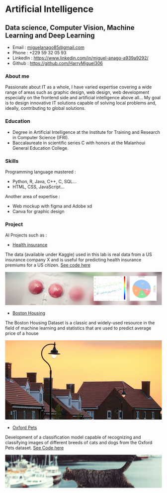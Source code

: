 # Artificial Intelligence

## Data science, Computer Vision, Machine Learning and Deep Learning

- Email : miguelanago85@gmail.com
- Phone : +229 59 32 05 93
- LinkedIn : https://www.linkedin.com/in/miguel-anago-a939a9292/
- Github : https://github.com/HarryMiguel306

### About me

Passionate about IT as a whole, I have varied expertise covering a wide range of areas such as graphic design, web design, web development especially on the frontend side and artificial intelligence above all... My goal is to design innovative IT solutions capable of solving local problems and, ideally, contributing to global solutions.

### Education

- Degree in Artificial Intelligence at the Institute for Training and Research in Computer Science (IFRI).
- Baccalaureate in scientific series C with honors at the Malanhoui General Education College.

### Skills
Programming language mastered :
- Python, R, Java, C++, C, SQL...
- HTML, CSS, JavaScript...

Another area of ​​expertise :
- Web mockup with figma and Adobe xd
- Canva for graphic design

### Project
AI Projects such as :
- [Health insurance](https://www.kaggle.com/datasets/teertha/ushealthinsurancedataset)

The data (available under Kaggle) used in this lab is real data from a US insurance company X and is useful for predicting health insurance premiums for a US citizen. [See code here](https://github.com/HarryMiguel306/harryboss85.github.io/blob/main/ProjetML.ipynb)

![Health](dataset-cover.jpg)

- [Boston Housing](https://www.kaggle.com/datasets/arunjangir245/boston-housing-dataset)

The Boston Housing Dataset is a classic and widely-used resource in the field of machine learning and statistics that are used to predict average price of a house

![Housing](https://github.com/HarryMiguel306/harryboss85.github.io/blob/main/dataset-cover%20(1).jpg)

- [Oxford Pets](https://www.kaggle.com/datasets/tanlikesmath/the-oxfordiiit-pet-dataset)

Development of a classification model capable of recognizing and classifying images of different breeds of cats and dogs from the Oxford Pets dataset. [See Code here](https://colab.research.google.com/drive/1gkLR0y59QtVxLVzO8h0jSZVKQRqn2rbV?hl=fr#scrollTo=N7b727NEalyf)

![Pets](ox.jpg)



 

